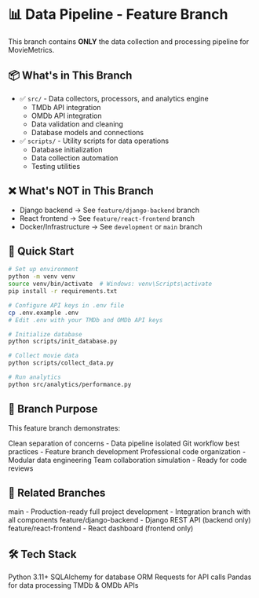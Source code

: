 # 📊 Data Pipeline - Feature Branch

This branch contains **ONLY** the data collection and processing pipeline for MovieMetrics.

## 📦 What's in This Branch
- ✅ `src/` - Data collectors, processors, and analytics engine
  - TMDb API integration
  - OMDb API integration
  - Data validation and cleaning
  - Database models and connections
- ✅ `scripts/` - Utility scripts for data operations
  - Database initialization
  - Data collection automation
  - Testing utilities

## ❌ What's NOT in This Branch
- Django backend → See `feature/django-backend` branch
- React frontend → See `feature/react-frontend` branch
- Docker/Infrastructure → See `development` or `main` branch

## 🚀 Quick Start

```bash
# Set up environment
python -m venv venv
source venv/bin/activate  # Windows: venv\Scripts\activate
pip install -r requirements.txt

# Configure API keys in .env file
cp .env.example .env
# Edit .env with your TMDb and OMDb API keys

# Initialize database
python scripts/init_database.py

# Collect movie data
python scripts/collect_data.py

# Run analytics
python src/analytics/performance.py
```

## 🎯 Branch Purpose
This feature branch demonstrates:

Clean separation of concerns - Data pipeline isolated
Git workflow best practices - Feature branch development
Professional code organization - Modular data engineering
Team collaboration simulation - Ready for code reviews

## 🔗 Related Branches
main - Production-ready full project
development - Integration branch with all components
feature/django-backend - Django REST API (backend only)
feature/react-frontend - React dashboard (frontend only)

## 🛠️ Tech Stack
Python 3.11+
SQLAlchemy for database ORM
Requests for API calls
Pandas for data processing
TMDb & OMDb APIs